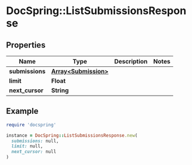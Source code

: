 # DocSpring::ListSubmissionsResponse

## Properties

| Name | Type | Description | Notes |
| ---- | ---- | ----------- | ----- |
| **submissions** | [**Array&lt;Submission&gt;**](Submission.md) |  |  |
| **limit** | **Float** |  |  |
| **next_cursor** | **String** |  |  |

## Example

```ruby
require 'docspring'

instance = DocSpring::ListSubmissionsResponse.new(
  submissions: null,
  limit: null,
  next_cursor: null
)
```

